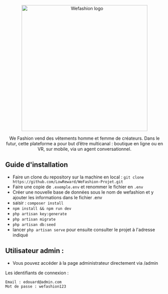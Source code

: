 <p align="center"><a href="#" target="_blank"><img src="https://seeklogo.com/images/W/WE_Fashion-logo-AE6F8295EF-seeklogo.com.png" width="400" alt="Wefashion logo"></a></p>
<p align="center">We Fashion vend des vêtements homme et femme de créateurs.
Dans le futur, cette plateforme a pour but d’être multicanal : boutique en ligne ou en VR, sur 
mobile, via un agent conversationnel.</p>


## Guide d'installation

- Faire un clone du repository sur la machine en local : `git clone https://github.com/LowReward/WeFashion-Projet.git`
- Faire une copie de `.exemple.env` et renommer le fichier en `.env`
- Créer une nouvelle base de données sous le nom de wefashion et y ajouter les informations dans le fichier .env
- saisir : `composer install`
- `npm install && npm run dev`
- `php artisan key:generate`
- `php artisan migrate`
- `php artisan db:seed`
- lancer `php artisan serve` pour ensuite consulter le projet à l'adresse indiqué

## Utilisateur admin :
- Vous pouvez accéder à la page administrateur directement via /admin

Les identifiants de connexion :
```
Email : edouard@admin.com
Mot de passe : wefashion123
```
